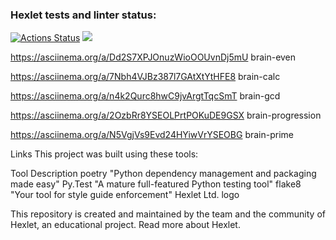 ### Hexlet tests and linter status:
[![Actions Status](https://github.com/Yagamama/python-project-49/actions/workflows/hexlet-check.yml/badge.svg)](https://github.com/Yagamama/python-project-49/actions)
<a href="https://codeclimate.com/github/Yagamama/python-project-49/maintainability"><img src="https://api.codeclimate.com/v1/badges/b0d1a8541e86b4fab3fa/maintainability" /></a>

https://asciinema.org/a/Dd2S7XPJOnuzWioOOUvnDj5mU brain-even

https://asciinema.org/a/7Nbh4VJBz387l7GAtXtYtHFE8 brain-calc

https://asciinema.org/a/n4k2Qurc8hwC9jvArgtTqcSmT brain-gcd

https://asciinema.org/a/2OzbRr8YSEOLPrtPOKuDE9GSX brain-progression

https://asciinema.org/a/N5VgjVs9Evd24HYiwVrYSEOBG brain-prime

Links
This project was built using these tools:

Tool	Description
poetry	"Python dependency management and packaging made easy"
Py.Test	"A mature full-featured Python testing tool"
flake8	"Your tool for style guide enforcement"
Hexlet Ltd. logo

This repository is created and maintained by the team and the community of Hexlet, an educational project. Read more about Hexlet.
